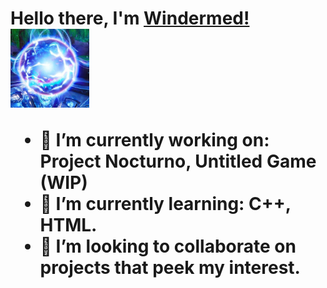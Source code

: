 <h1><b>Hello there, I'm </b><a href="https://github.com/Windermed">Windermed!</a>
<br>
<img src="https://raw.githubusercontent.com/Windermed/Windermed/refs/heads/main/windermed_pfp.jpg" width="25%">

- 🔭 I’m currently working on: Project Nocturno, Untitled Game (WIP)
- 🌱 I’m currently learning: C++, HTML.
- 👯 I’m looking to collaborate on projects that peek my interest.
<!--
**Windermed/Windermed** is a ✨ _special_ ✨ repository because its `README.md` (this file) appears on your GitHub profile.

Here are some ideas to get you started:

- 🔭 I’m currently working on ...
- 🌱 I’m currently learning ...
- 👯 I’m looking to collaborate on ...
- 🤔 I’m looking for help with ...
- 💬 Ask me about ...
- 📫 How to reach me: ...
- 😄 Pronouns: ...
- ⚡ Fun fact: ...
-->
